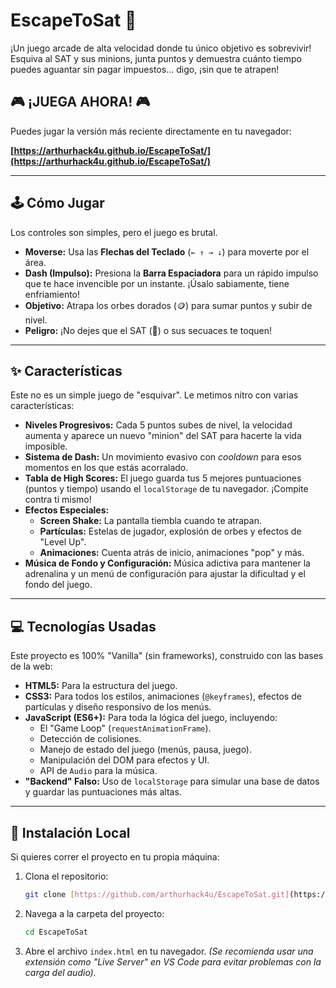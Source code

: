# EscapeToSat 💸

¡Un juego arcade de alta velocidad donde tu único objetivo es sobrevivir! Esquiva al SAT y sus minions, junta puntos y demuestra cuánto tiempo puedes aguantar sin pagar impuestos... digo, ¡sin que te atrapen!

## 🎮 ¡JUEGA AHORA! 🎮

Puedes jugar la versión más reciente directamente en tu navegador:

**[https://arthurhack4u.github.io/EscapeToSat/](https://arthurhack4u.github.io/EscapeToSat/)**

---

## 🕹️ Cómo Jugar

Los controles son simples, pero el juego es brutal.

* **Moverse:** Usa las **Flechas del Teclado** (`← ↑ → ↓`) para moverte por el área.
* **Dash (Impulso):** Presiona la **Barra Espaciadora** para un rápido impulso que te hace invencible por un instante. ¡Úsalo sabiamente, tiene enfriamiento!
* **Objetivo:** Atrapa los orbes dorados (🪙) para sumar puntos y subir de nivel.
* **Peligro:** ¡No dejes que el SAT (👹) o sus secuaces te toquen!

---

## ✨ Características

Este no es un simple juego de "esquivar". Le metimos nitro con varias características:

* **Niveles Progresivos:** Cada 5 puntos subes de nivel, la velocidad aumenta y aparece un nuevo "minion" del SAT para hacerte la vida imposible.
* **Sistema de Dash:** Un movimiento evasivo con *cooldown* para esos momentos en los que estás acorralado.
* **Tabla de High Scores:** El juego guarda tus 5 mejores puntuaciones (puntos y tiempo) usando el `localStorage` de tu navegador. ¡Compite contra ti mismo!
* **Efectos Especiales:**
    * **Screen Shake:** La pantalla tiembla cuando te atrapan.
    * **Partículas:** Estelas de jugador, explosión de orbes y efectos de "Level Up".
    * **Animaciones:** Cuenta atrás de inicio, animaciones "pop" y más.
* **Música de Fondo y Configuración:** Música adictiva para mantener la adrenalina y un menú de configuración para ajustar la dificultad y el fondo del juego.

---

## 💻 Tecnologías Usadas

Este proyecto es 100% "Vanilla" (sin frameworks), construido con las bases de la web:

* **HTML5:** Para la estructura del juego.
* **CSS3:** Para todos los estilos, animaciones (`@keyframes`), efectos de partículas y diseño responsivo de los menús.
* **JavaScript (ES6+):** Para toda la lógica del juego, incluyendo:
    * El "Game Loop" (`requestAnimationFrame`).
    * Detección de colisiones.
    * Manejo de estado del juego (menús, pausa, juego).
    * Manipulación del DOM para efectos y UI.
    * API de `Audio` para la música.
* **"Backend" Falso:** Uso de `localStorage` para simular una base de datos y guardar las puntuaciones más altas.

---

## 🚀 Instalación Local

Si quieres correr el proyecto en tu propia máquina:

1.  Clona el repositorio:
    ```bash
    git clone [https://github.com/arthurhack4u/EscapeToSat.git](https://github.com/arthurhack4u/EscapeToSat.git)
    ```
2.  Navega a la carpeta del proyecto:
    ```bash
    cd EscapeToSat
    ```
3.  Abre el archivo `index.html` en tu navegador.
    *(Se recomienda usar una extensión como "Live Server" en VS Code para evitar problemas con la carga del audio).*
